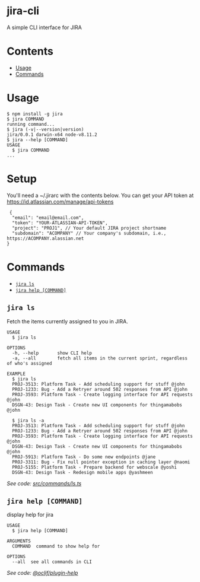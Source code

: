 jira-cli
====
A simple CLI interface for JIRA

<!-- toc -->
# Contents
* [Usage](#usage)
* [Commands](#commands)
<!-- tocstop -->
# Usage
<!-- usage -->
```sh-session
$ npm install -g jira
$ jira COMMAND
running command...
$ jira (-v|--version|version)
jira/0.0.1 darwin-x64 node-v8.11.2
$ jira --help [COMMAND]
USAGE
  $ jira COMMAND
...
```
<!-- usagestop -->
# Setup
You'll need a ~/.jirarc with the contents below. You can get your API token at https://id.atlassian.com/manage/api-tokens
```
 { 
  "email": "email@email.com",
  "token": "YOUR-ATLASSIAN-API-TOKEN",
  "project": "PROJ1", // Your default JIRA project shortname
  "subdomain": "ACOMPANY" // Your company's subdomain, i.e., https://ACOMPANY.alassian.net
}
```

# Commands
<!-- commands -->
* [`jira ls`](#jira-ls-file)
* [`jira help [COMMAND]`](#jira-help-command)

## `jira ls`

Fetch the items currently assigned to you in JIRA.

```
USAGE
  $ jira ls 

OPTIONS
  -h, --help       show CLI help
  -a, --all        fetch all items in the current sprint, regardless of who's assigned

EXAMPLE
  $ jira ls
  PROJ-3513: Platform Task - Add scheduling support for stuff @john
  PROJ-1233: Bug - Add a Retryer around 502 responses from API @john
  PROJ-3593: Platform Task - Create logging interface for API requests @john
  DSGN-43: Design Task - Create new UI components for thingamabobs @john

  $ jira ls -a
  PROJ-3513: Platform Task - Add scheduling support for stuff @john
  PROJ-1233: Bug - Add a Retryer around 502 responses from API @john
  PROJ-3593: Platform Task - Create logging interface for API requests @john
  DSGN-43: Design Task - Create new UI components for thingamabobs @john
  PROJ-5913: Platform Task - Do some new endpoints @jane
  PROJ-3311: Bug - Fix null pointer exception in caching layer @naomi
  PROJ-5155: Platform Task - Prepare backend for webscale @yoshi
  DSGN-43: Design Task - Redesign mobile apps @yashmeen
```

_See code: [src/commands/ls.ts](https://github.com/mattconzen/jira-cli/blob/v0.0.1/src/commands/ls.ts)_

## `jira help [COMMAND]`

display help for jira

```
USAGE
  $ jira help [COMMAND]

ARGUMENTS
  COMMAND  command to show help for

OPTIONS
  --all  see all commands in CLI
```

_See code: [@oclif/plugin-help](https://github.com/oclif/plugin-help/blob/v1.2.11/src/commands/help.ts)_
<!-- commandsstop -->
